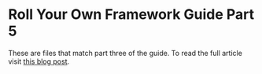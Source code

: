 Roll Your Own Framework Guide Part 5
====================================

These are files that match part three of the guide. To read the full article visit [this blog post](http://jamessteel.co.uk/blog/roll-your-own-framework-part-5 "Roll Your Own Framework Part 5").